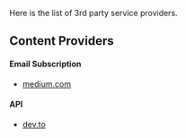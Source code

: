 Here is the list of 3rd party service providers.

## Content Providers

#### Email Subscription
- [medium.com](https://medium.com/)

#### API
- [dev.to](http://dev.to/)
